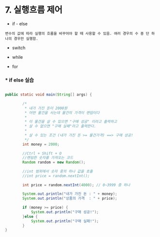 # 7. 실행흐름 제어

* if - else

`변수의 값에 따라 실행의 흐름을 바꾸어야 할 때 사용할 수 있음. 여러 경우의 수 중 단 하나의 경우만 실행함.`

* switch

* while

* for

### * if else 실습

```java

public static void main(String[] args) {
		
		/*
		 * 내가 가진 돈이 2000원
		 * 어떤 물건을 사는데 물건의 가격이 랜덤이다
		 * 
		 * 이 물건을 살 수 있으면 "구매 성공" 이라고 출력하고
		 * 살 수 없으면 "구매 실패"라고 출력한다. 
		 * 
		 * 살 수 있는 조건 (내가 가진 돈 >= 물건가격) ==> 구매 성공!
		 */
		int money = 2000;
		
		//Ctrl + Shift + O
		//랜덤한 숫자를 가져오는 코드 
		Random random = new Random();
		
		//int 범위에서 숫자 중의 하나 값을 호출
		//int price = random.nextInt();
		
		int price = random.nextInt(4000); // 0~3999 중 하나 
		
		System.out.println("내가 가진 돈 : " + money);
		System.out.println("상품의 가격  : " + price);
		
		if (money >= price) {
			System.out.println("구매 성공!");
		}else {
			System.out.println("구매 실패!");
		}
}
```



